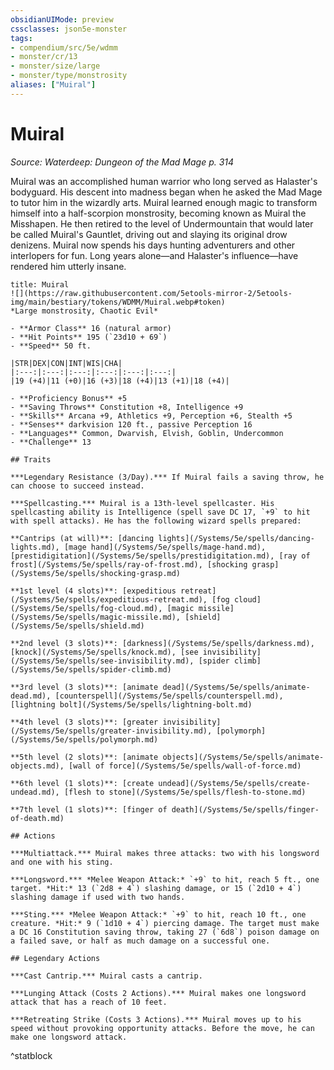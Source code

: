 ```yaml
---
obsidianUIMode: preview
cssclasses: json5e-monster
tags:
- compendium/src/5e/wdmm
- monster/cr/13
- monster/size/large
- monster/type/monstrosity
aliases: ["Muiral"]
---
```

# Muiral
*Source: Waterdeep: Dungeon of the Mad Mage p. 314*  

Muiral was an accomplished human warrior who long served as Halaster's bodyguard. His descent into madness began when he asked the Mad Mage to tutor him in the wizardly arts. Muiral learned enough magic to transform himself into a half-scorpion monstrosity, becoming known as Muiral the Misshapen. He then retired to the level of Undermountain that would later be called Muiral's Gauntlet, driving out and slaying its original drow denizens. Muiral now spends his days hunting adventurers and other interlopers for fun. Long years alone—and Halaster's influence—have rendered him utterly insane.

```ad-statblock
title: Muiral
![](https://raw.githubusercontent.com/5etools-mirror-2/5etools-img/main/bestiary/tokens/WDMM/Muiral.webp#token)
*Large monstrosity, Chaotic Evil*

- **Armor Class** 16 (natural armor)
- **Hit Points** 195 (`23d10 + 69`)
- **Speed** 50 ft.

|STR|DEX|CON|INT|WIS|CHA|
|:---:|:---:|:---:|:---:|:---:|:---:|
|19 (+4)|11 (+0)|16 (+3)|18 (+4)|13 (+1)|18 (+4)|

- **Proficiency Bonus** +5
- **Saving Throws** Constitution +8, Intelligence +9
- **Skills** Arcana +9, Athletics +9, Perception +6, Stealth +5
- **Senses** darkvision 120 ft., passive Perception 16
- **Languages** Common, Dwarvish, Elvish, Goblin, Undercommon
- **Challenge** 13

## Traits

***Legendary Resistance (3/Day).*** If Muiral fails a saving throw, he can choose to succeed instead.

***Spellcasting.*** Muiral is a 13th-level spellcaster. His spellcasting ability is Intelligence (spell save DC 17, `+9` to hit with spell attacks). He has the following wizard spells prepared:

**Cantrips (at will)**: [dancing lights](/Systems/5e/spells/dancing-lights.md), [mage hand](/Systems/5e/spells/mage-hand.md), [prestidigitation](/Systems/5e/spells/prestidigitation.md), [ray of frost](/Systems/5e/spells/ray-of-frost.md), [shocking grasp](/Systems/5e/spells/shocking-grasp.md)

**1st level (4 slots)**: [expeditious retreat](/Systems/5e/spells/expeditious-retreat.md), [fog cloud](/Systems/5e/spells/fog-cloud.md), [magic missile](/Systems/5e/spells/magic-missile.md), [shield](/Systems/5e/spells/shield.md)

**2nd level (3 slots)**: [darkness](/Systems/5e/spells/darkness.md), [knock](/Systems/5e/spells/knock.md), [see invisibility](/Systems/5e/spells/see-invisibility.md), [spider climb](/Systems/5e/spells/spider-climb.md)

**3rd level (3 slots)**: [animate dead](/Systems/5e/spells/animate-dead.md), [counterspell](/Systems/5e/spells/counterspell.md), [lightning bolt](/Systems/5e/spells/lightning-bolt.md)

**4th level (3 slots)**: [greater invisibility](/Systems/5e/spells/greater-invisibility.md), [polymorph](/Systems/5e/spells/polymorph.md)

**5th level (2 slots)**: [animate objects](/Systems/5e/spells/animate-objects.md), [wall of force](/Systems/5e/spells/wall-of-force.md)

**6th level (1 slots)**: [create undead](/Systems/5e/spells/create-undead.md), [flesh to stone](/Systems/5e/spells/flesh-to-stone.md)

**7th level (1 slots)**: [finger of death](/Systems/5e/spells/finger-of-death.md)

## Actions

***Multiattack.*** Muiral makes three attacks: two with his longsword and one with his sting.

***Longsword.*** *Melee Weapon Attack:* `+9` to hit, reach 5 ft., one target. *Hit:* 13 (`2d8 + 4`) slashing damage, or 15 (`2d10 + 4`) slashing damage if used with two hands.

***Sting.*** *Melee Weapon Attack:* `+9` to hit, reach 10 ft., one creature. *Hit:* 9 (`1d10 + 4`) piercing damage. The target must make a DC 16 Constitution saving throw, taking 27 (`6d8`) poison damage on a failed save, or half as much damage on a successful one.

## Legendary Actions

***Cast Cantrip.*** Muiral casts a cantrip.

***Lunging Attack (Costs 2 Actions).*** Muiral makes one longsword attack that has a reach of 10 feet.

***Retreating Strike (Costs 3 Actions).*** Muiral moves up to his speed without provoking opportunity attacks. Before the move, he can make one longsword attack.
```
^statblock